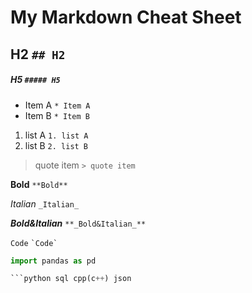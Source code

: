 # My Markdown Cheat Sheet
## H2 `## H2`
##### H5 `##### H5`

* Item A `* Item A`
* Item B `* Item B`

1. list A `1. list A`
2. list B `2. list B`

> quote item `> quote item`

**Bold** `**Bold**`

_Italian_ `_Italian_`

**_Bold&Italian_** `**_Bold&Italian_**`

`Code`  `` `Code` ``

```python
import pandas as pd

```python sql cpp(c++) json
```


